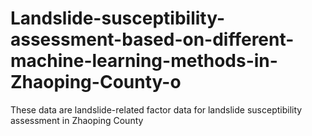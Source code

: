 # Landslide-susceptibility-assessment-based-on-different-machine-learning-methods-in-Zhaoping-County-o
These data are landslide-related factor data for landslide susceptibility assessment in Zhaoping County
